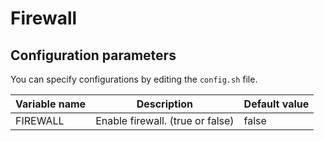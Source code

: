 # Firewall

## Configuration parameters

You can specify configurations by editing the `config.sh` file.

| Variable name | Description                      | Default value |
| ------------- | -------------------------------- | ------------- |
| FIREWALL      | Enable firewall. (true or false) | false         |
